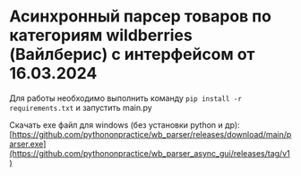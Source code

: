 # Асинхронный парсер товаров по категориям wildberries (Вайлберис) c интерфейсом от 16.03.2024

Для работы необходимо выполнить команду ```pip install -r requirements.txt``` и запустить main.py 

Скачать exe файл для windows (без установки python и др): [https://github.com/pythononpractice/wb_parser/releases/download/main/parser.exe](https://github.com/pythononpractice/wb_parser_async_gui/releases/tag/v1)
